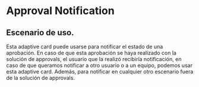 # Approval Notification
## Escenario de uso.
Esta adaptive card puede usarse para notificar el estado de una aprobación. En caso de que esta aprobación se haya realizado con la solución de approvals, el usuario que la realizó recibiría notificación, en caso de que queramos notificar a otro usuario o a un equipo, podemos usar esta adaptive card. Además, para notificar en cualquier otro escenario fuera de la solución de approvals.
